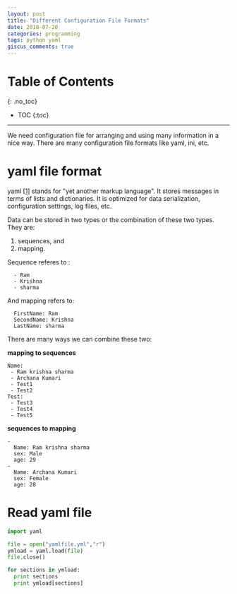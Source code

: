 ```yaml
---
layout: post
title: "Different Configuration File Formats"
date: 2018-07-20
categories: programming
tags: python yaml
giscus_comments: true
---
```


# Table of Contents
{: .no_toc}

* TOC
{:toc}

------------------------------------

We need configuration file for arranging and using many information in a nice way. There are many configuration file formats like yaml, ini, etc.

# yaml file format

yaml [[1]] stands for "yet another markup language". It stores messages in terms of lists and dictionaries. It is optimized for data serialization, configuration settings, log files, etc.

Data can be stored in two types or the combination of these two types. They are:

1. sequences, and
2. mapping.

Sequence referes to :

```
  - Ram
  - Krishna
  - sharma
```

And mapping refers to:

```
  FirstName: Ram
  SecondName: Krishna
  LastName: sharma
```

There are many ways we can combine these two:

**mapping to sequences**

```
Name:
 - Ram krishna sharma
 - Archana Kumari
 - Test1
 - Test2
Test:
 - Test3
 - Test4
 - Test5
```

**sequences to mapping**

```
-
  Name: Ram krishna sharma
  sex: Male
  age: 29
-
  Name: Archana Kumari
  sex: Female
  age: 28
```

# Read yaml file

```python
import yaml

file = open("yamlfile.yml","r")
ymload = yaml.load(file)
file.close()

for sections in ymload:
  print sections
  print ymload[sections]
```

[1]: http://www.yaml.org/spec/history/2001-12-10.html
